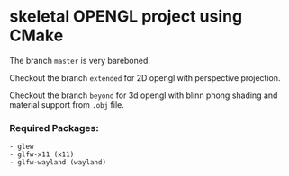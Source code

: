 
# skeletal OPENGL project using CMake
The branch `master` is very bareboned.

Checkout the branch `extended` for 2D opengl with perspective projection.

Checkout the branch `beyond` for 3d opengl with blinn phong shading and material support from `.obj` file. 



### Required Packages:
    - glew
    - glfw-x11 (x11)
    - glfw-wayland (wayland)
